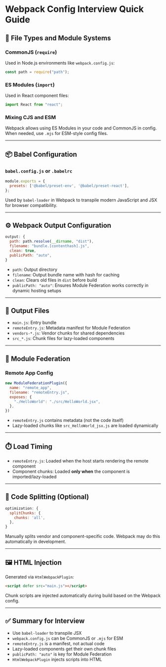 
# Webpack Config Interview Quick Guide

## 📁 File Types and Module Systems

### CommonJS (`require`)
Used in Node.js environments like `webpack.config.js`:
```js
const path = require("path");
```

### ES Modules (`import`)
Used in React component files:
```js
import React from "react";
```

### Mixing CJS and ESM
Webpack allows using ES Modules in your code and CommonJS in config. When needed, use `.mjs` for ESM-style config files.

---

## 📦 Babel Configuration

### `babel.config.js` or `.babelrc`
```js
module.exports = {
  presets: ['@babel/preset-env', '@babel/preset-react'],
};
```
Used by `babel-loader` in Webpack to transpile modern JavaScript and JSX for browser compatibility.

---

## ⚙️ Webpack Output Configuration

```js
output: {
  path: path.resolve(__dirname, "dist"),
  filename: "bundle.[contenthash].js",
  clean: true,
  publicPath: "auto",
}
```

- `path`: Output directory
- `filename`: Output bundle name with hash for caching
- `clean`: Clears old files in `dist` before build
- `publicPath: "auto"`: Ensures Module Federation works correctly in dynamic hosting setups

---

## 📁 Output Files

- `main.js`: Entry bundle
- `remoteEntry.js`: Metadata manifest for Module Federation
- `vendors-*.js`: Vendor chunks for shared dependencies
- `src_*.js`: Chunk files for lazy-loaded components

---

## 🧠 Module Federation

### Remote App Config
```js
new ModuleFederationPlugin({
  name: "remote_app",
  filename: "remoteEntry.js",
  exposes: {
    "./HelloWorld": "./src/HelloWorld.jsx",
  },
})
```

- `remoteEntry.js` contains metadata (not the code itself)
- Lazy-loaded chunks like `src_HelloWorld_jsx.js` are loaded dynamically

---

## ⏱️ Load Timing

- `remoteEntry.js`: Loaded when the host starts rendering the remote component
- Component chunks: Loaded **only when** the component is imported/lazy-loaded

---

## 🧩 Code Splitting (Optional)

```js
optimization: {
  splitChunks: {
    chunks: 'all',
  },
}
```
Manually splits vendor and component-specific code. Webpack may do this automatically in development.

---

## 🖼️ HTML Injection

Generated via `HtmlWebpackPlugin`:
```html
<script defer src="main.js"></script>
```
Chunk scripts are injected automatically during build based on the Webpack config.

---

## ✅ Summary for Interview

- Use `babel-loader` to transpile JSX
- `webpack.config.js` can be CommonJS or `.mjs` for ESM
- `remoteEntry.js` is a manifest, not actual code
- Lazy-loaded components get their own chunk files
- `publicPath: "auto"` is key for Module Federation
- `HtmlWebpackPlugin` injects scripts into HTML
